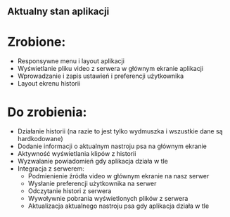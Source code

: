 ## Aktualny stan aplikacji
# Zrobione:
- Responsywne menu i layout aplikacji
- Wyświetlanie pliku video z serwera w głównym ekranie aplikacji
- Wprowadzanie i zapis ustawień i preferencji użytkownika
- Layout ekrenu historii

# Do zrobienia:
- Działanie historii (na razie to jest tylko wydmuszka i wszustkie dane są hardkodowane)
- Dodanie informacji o aktualnym nastroju psa na głównym ekranie
- Aktywność wyświetlania klipów z historii
- Wyzwalanie powiadomień gdy aplikacja działa w tle
- Integracja z serwerem:
    - Podmienienie źródła video w głównym ekranie na nasz serwer    
    - Wysłanie preferencji użytkownika na serwer
    - Odczytanie histori z serwera
    - Wywoływnie pobrania wyświetlonych plików z serwera
    - Aktualizacja aktualnego nastroju psa gdy aplikacja działa w tle




